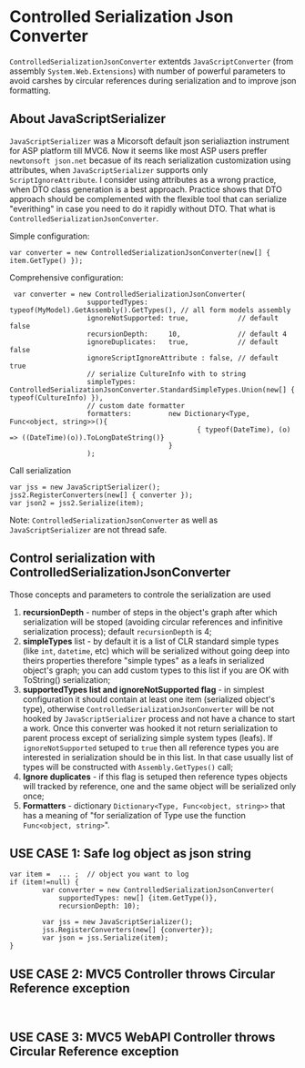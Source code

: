 # Controlled Serialization Json Converter
`ControlledSerializationJsonConverter` extentds `JavaScriptConverter` (from assembly `System.Web.Extensions`) with number of powerful parameters to avoid carshes by circular references during serialization and to improve json formatting. 

## About JavaScriptSerializer  
`JavaScriptSerializer` was a Micorsoft default json serialiaztion instrument for ASP platform till MVC6. Now it seems like most ASP users preffer `newtonsoft json.net` becasue of its reach serialization customization using attributes, when `JavaScriptSerializer` supports only `ScriptIgnoreAttribute`. I consider using attributes as a wrong practice, when DTO class generation is a best approach. Practice shows that DTO approach should be complemented with the flexible tool that can serialize "everithing" in case you need to do it rapidly without DTO. That what is `ControlledSerializationJsonConverter`. 

Simple configuration:
 ```
 var converter = new ControlledSerializationJsonConverter(new[] { item.GetType() }); 
 ```
 
 Comprehensive configuration:
 ```
  var converter = new ControlledSerializationJsonConverter(
                    supportedTypes:     typeof(MyModel).GetAssembly().GetTypes(), // all form models assembly
                    ignoreNotSupported: true,            // default false
                    recursionDepth:     10,              // default 4
                    ignoreDuplicates:   true,            // default false
                    ignoreScriptIgnoreAttribute : false, // default true
                    // serialize CultureInfo with to string
                    simpleTypes:        ControlledSerializationJsonConverter.StandardSimpleTypes.Union(new[] { typeof(CultureInfo) }),
                    // custom date formatter
                    formatters:         new Dictionary<Type, Func<object, string>>(){
                                               { typeof(DateTime), (o) => ((DateTime)(o)).ToLongDateString()} 
                                        }
                    ); 
 ```
 Call serialization
 
```
var jss = new JavaScriptSerializer();
jss2.RegisterConverters(new[] { converter });
var json2 = jss2.Serialize(item);
``` 

Note: `ControlledSerializationJsonConverter` as well as `JavaScriptSerializer` are not thread safe.
 
## Control serialization with ControlledSerializationJsonConverter
Those concepts and parameters to controle the serialization are used
1) **recursionDepth** - number of steps in the object's graph after which serialization will be stoped (avoiding circular references and infinitive serialization process); default `recursionDepth` is 4;
2) **simpleTypes** list - by default it is a list of CLR standard simple types (like `int`, `datetime`, etc) which will be serialized without going deep into theirs properties therefore "simple types" as a leafs in serialized object's graph; you can add custom types to this list if you are OK with ToString() serialization; 
3) **supportedTypes list and ignoreNotSupported flag** - in simplest configuration it should contain at least one item (serialized object's type), otherwise `ControlledSerializationJsonConverter` will be not hooked by `JavaScriptSerializer` process and not have a chance to start a work. Once this converter was hooked it not return serialization to parent process except of serializing simple system types (leafs). If `ignoreNotSupported` setuped to `true` then all reference types you are interested in serialization should be in this list. In that case usually list of types will be constructed with `Assembly.GetTypes()` call; 
4) **Ignore duplicates** - if this flag is setuped then reference types objects will tracked by reference, one and the same object will be serialized only once;
5) **Formatters** - dictionary `Dictionary<Type, Func<object, string>>` that has a meaning of "for serialization of Type use the function `Func<object, string>`". 


## USE CASE 1: Safe log object as json string
```
var item =  ... ;  // object you want to log
if (item!=null) {
        var converter = new ControlledSerializationJsonConverter(
            supportedTypes: new[] {item.GetType()},
            recursionDepth: 10);
            
        var jss = new JavaScriptSerializer();
        jss.RegisterConverters(new[] {converter});
        var json = jss.Serialize(item);
}
```

## USE CASE 2: MVC5 Controller throws Circular Reference exception 
```


```

## USE CASE 3: MVC5 WebAPI Controller throws Circular Reference exception 
```

```


